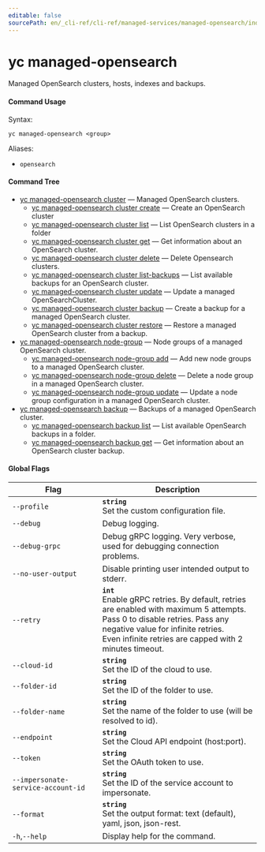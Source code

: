 ```yaml
---
editable: false
sourcePath: en/_cli-ref/cli-ref/managed-services/managed-opensearch/index.md
---
```


# yc managed-opensearch

Managed OpenSearch clusters, hosts, indexes and backups.

#### Command Usage

Syntax: 

`yc managed-opensearch <group>`

Aliases: 

- `opensearch`

#### Command Tree

- [yc managed-opensearch cluster](cluster/index.md) — Managed OpenSearch clusters.
	- [yc managed-opensearch cluster create](cluster/create.md) — Create an OpenSearch cluster
	- [yc managed-opensearch cluster list](cluster/list.md) — List OpenSearch clusters in a folder
	- [yc managed-opensearch cluster get](cluster/get.md) — Get information about an OpenSearch cluster.
	- [yc managed-opensearch cluster delete](cluster/delete.md) — Delete Opensearch clusters.
	- [yc managed-opensearch cluster list-backups](cluster/list-backups.md) — List available backups for an OpenSearch cluster.
	- [yc managed-opensearch cluster update](cluster/update.md) — Update a managed OpenSearchCluster.
	- [yc managed-opensearch cluster backup](cluster/backup.md) — Create a backup for a managed OpenSearch cluster.
	- [yc managed-opensearch cluster restore](cluster/restore.md) — Restore a managed OpenSearch cluster from a backup.
- [yc managed-opensearch node-group](node-group/index.md) — Node groups of a managed OpenSearch cluster.
	- [yc managed-opensearch node-group add](node-group/add.md) — Add new node groups to a managed OpenSearch cluster.
	- [yc managed-opensearch node-group delete](node-group/delete.md) — Delete a node group in a managed OpenSearch cluster.
	- [yc managed-opensearch node-group update](node-group/update.md) — Update a node group configuration in a managed OpenSearch cluster.
- [yc managed-opensearch backup](backup/index.md) — Backups of a managed OpenSearch cluster.
	- [yc managed-opensearch backup list](backup/list.md) — List available OpenSearch backups in a folder.
	- [yc managed-opensearch backup get](backup/get.md) — Get information about an OpenSearch cluster backup.

#### Global Flags

| Flag | Description |
|----|----|
|`--profile`|<b>`string`</b><br/>Set the custom configuration file.|
|`--debug`|Debug logging.|
|`--debug-grpc`|Debug gRPC logging. Very verbose, used for debugging connection problems.|
|`--no-user-output`|Disable printing user intended output to stderr.|
|`--retry`|<b>`int`</b><br/>Enable gRPC retries. By default, retries are enabled with maximum 5 attempts.<br/>Pass 0 to disable retries. Pass any negative value for infinite retries.<br/>Even infinite retries are capped with 2 minutes timeout.|
|`--cloud-id`|<b>`string`</b><br/>Set the ID of the cloud to use.|
|`--folder-id`|<b>`string`</b><br/>Set the ID of the folder to use.|
|`--folder-name`|<b>`string`</b><br/>Set the name of the folder to use (will be resolved to id).|
|`--endpoint`|<b>`string`</b><br/>Set the Cloud API endpoint (host:port).|
|`--token`|<b>`string`</b><br/>Set the OAuth token to use.|
|`--impersonate-service-account-id`|<b>`string`</b><br/>Set the ID of the service account to impersonate.|
|`--format`|<b>`string`</b><br/>Set the output format: text (default), yaml, json, json-rest.|
|`-h`,`--help`|Display help for the command.|
